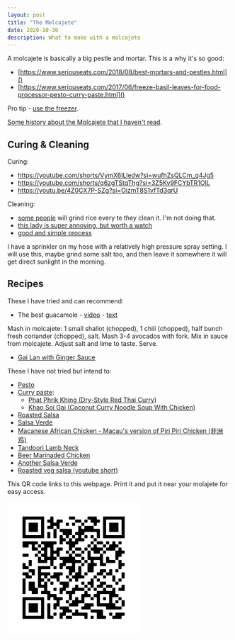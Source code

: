 ```yaml
---
layout: post
title: "The Molcajete"
date: 2020-10-30
description: What to make with a molcajete
---
```


A molcajete is basically a big pestle and mortar. This is a why it's so good: 

- [https://www.seriouseats.com/2018/08/best-mortars-and-pestles.html]()
- [https://www.seriouseats.com/2017/06/freeze-basil-leaves-for-food-processor-pesto-curry-paste.html]()

Pro tip - [use the freezer](https://www.seriouseats.com/2017/06/freeze-basil-leaves-for-food-processor-pesto-curry-paste.html).

[Some history about the Molcajete that I haven't read](https://masienda.com/blogs/learn/molcajete-mexican-mortar-pestle).

Curing & Cleaning
------

Curing:
- https://youtube.com/shorts/VymX6ILledw?si=wufhZsQLCm_q4Jg5
- https://youtube.com/shorts/q6zgTStqThg?si=3Z5Kv9FCYbTR1OlL
- https://youtu.be/4Z0CX7P-SZg?si=OizmT8S1vfTd3qrU

Cleaning:
- [some people](https://youtube.com/shorts/6FmN4RvuI0Y?si=mHtFEQErqDkLtVYQ) will grind rice every te they clean it. I'm not doing that.
- [this lady is super annoying, but worth a watch](https://youtube.com/shorts/T4FGHVaKDsM?si=J0-aG1pv6VwRgNBx)
- [good and simple process](https://youtu.be/Hm01jZMLdwk?si=fd3fAv3NayX9qgwg)

I have a sprinkler on my hose with a relatively high pressure spray setting. I will use this, maybe grind some salt too, and then leave it somewhere it will get direct sunlight in the morning.

Recipes
-------

These I have tried and can recommend:

- The best guacamole - [video](https://www.youtube.com/watch?v=7KjWFcIi4_8) - [text](https://www.seriouseats.com/recipes/2012/01/the-best-basic-guacamole-recipe.html)

Mash in molcajete: 1 small shallot (chopped), 1 chili (chopped), half bunch fresh coriander (chopped), salt. Mash 3-4 avocados with fork. Mix in sauce from molcajete. Adjust salt and lime to taste. Serve.

- [Gai Lan with Ginger Sauce](https://youtu.be/a-Yu8qOAEYQ?t=138)

These I have not tried but intend to:

- [Pesto](https://www.seriouseats.com/2014/07/how-to-make-the-best-pesto.html)
- [Curry paste](https://www.seriouseats.com/2016/07/quick-tip-faster-curry-paste-mortar-pestle-food-processor-test-best-flavor.html):
  - [Phat Phrik Khing (Dry-Style Red Thai Curry)](https://www.seriouseats.com/2016/03/phat-phrik-khing-with-tofu-long-beans-dry-fry-thai-curry-mortar-and-pestle-vegan-experience.html)
  - [Khao Soi Gai (Coconut Curry Noodle Soup With Chicken)](https://www.seriouseats.com/2014/09/recipes-from-chiang-mai-real-deal-khao-soi-gai-thai.html)
- [Roasted Salsa](https://www.yummly.com/recipe/Molcajete-Roasted-Salsa-9183200#directions)
- [Salsa Verde](https://www.yummly.com/recipe/Salsa-Verde-Molcajete-Style-2236732#directions)
- [Macanese African Chicken - Macau's version of Piri Piri Chicken (非洲鸡)](https://youtu.be/EbCc1FVqXn4)
- [Tandoori Lamb Neck](https://www.youtube.com/watch?v=-SvZIM1o-Z8)
- [Beer Marinaded Chicken](https://www.youtube.com/watch?v=7mhMyZxZGL4)
- [Another Salsa Verde](https://masienda.com/blogs/learn/salsa-verde-molcajete)
- [Roasted veg salsa (youtube short)](https://youtube.com/shorts/AEHFB1iotKY?si=lfLJEZdCsnPE_8A5)

This QR code links to this webpage. Print it and put it near your molajete for easy access.

![QR code to this page](/images/molcajete_qr.png)
